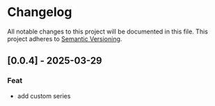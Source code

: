 # Changelog

All notable changes to this project will be documented in this file.
This project adheres to [Semantic Versioning](https://semver.org/spec/v2.0.0.html).

## [0.0.4] - 2025-03-29
### Feat
- add custom series
